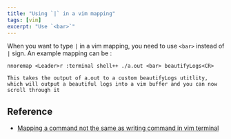 ```yaml
---
title: "Using `|` in a vim mapping"
tags: [vim]
excerpt: "Use `<bar>`"
---
```


When you want to type `|` in a vim mapping, you need to use `<bar>` instead of `|` sign.
An example mapping can be :

```
nnoremap <Leader>r :terminal shell++ ./a.out <bar> beautifyLogs<CR>

This takes the output of a.out to a custom beautifyLogs utitlity, which will output a beautiful logs into a vim buffer and you can now scroll through it

```
## Reference 
* [Mapping a command not the same as writing command in vim terminal]( https://superuser.com/questions/1366591/mapping-a-command-not-the-same-as-writing-command-in-vim-terminal )
